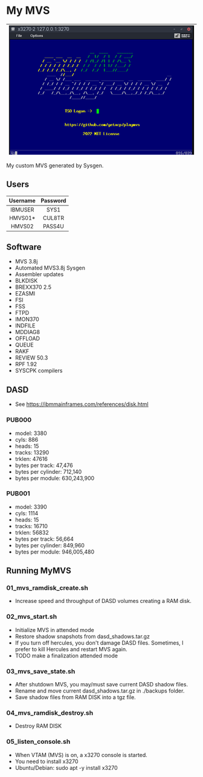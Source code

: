 # My MVS

| ![Logon screen](img/netsol.png "Logon screen") |
| ------ |

My custom MVS generated by Sysgen.

## Users

| Username | Password |
|:--------:|:--------:|
| IBMUSER  | SYS1     |
| HMVS01*  | CUL8TR   |
| HMVS02   | PASS4U   |

## Software
- MVS 3.8j
- Automated MVS3.8j Sysgen
- Assembler updates
- BLKDISK
- BREXX370 2.5
- EZASMI
- FSI
- FSS
- FTPD
- IMON370
- INDFILE
- MDDIAG8
- OFFLOAD
- QUEUE
- RAKF
- REVIEW 50.3
- RPF 1.92
- SYSCPK compilers

## DASD
- See https://ibmmainframes.com/references/disk.html

### PUB000 
- model: 3380 
- cyls: 886 
- heads: 15 
- tracks: 13290 
- trklen: 47616
- bytes per track: 47,476
- bytes per cylinder: 712,140
- bytes per module: 630,243,900

### PUB001 
- model: 3390 
- cyls: 1114 
- heads: 15
- tracks: 16710
- trklen: 56832
- bytes per track: 56,664
- bytes per cylinder: 849,960 
- bytes per module: 946,005,480

## Running MyMVS

### 01_mvs_ramdisk_create.sh
- Increase speed and throughput of DASD volumes creating a RAM disk.

### 02_mvs_start.sh
- Initialize MVS in attended mode
- Restore shadow snapshots from dasd_shadows.tar.gz
- If you turn off hercules, you don't damage DASD files. Sometimes, I prefer to kill Hercules and restart MVS again.
- TODO make a finalization attended mode

### 03_mvs_save_state.sh
- After shutdown MVS, you may/must save current DASD shadow files.
- Rename and move current dasd_shadows.tar.gz in ./backups folder.
- Save shadow files from RAM DISK into a tgz file.

### 04_mvs_ramdisk_destroy.sh
- Destroy RAM DISK

### 05_listen_console.sh
- When VTAM (MVS) is on, a x3270 console is started.
- You need to install x3270
- Ubuntu/Debian: sudo apt -y install x3270
